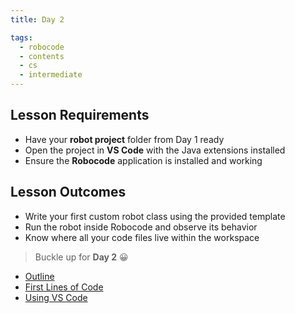 ```yaml
---
title: Day 2

tags:
  - robocode
  - contents
  - cs
  - intermediate
---
```


## Lesson Requirements

* Have your **robot project** folder from Day 1 ready
* Open the project in **VS Code** with the Java extensions installed
* Ensure the **Robocode** application is installed and working

## Lesson Outcomes

* Write your first custom robot class using the provided template
* Run the robot inside Robocode and observe its behavior
* Know where all your code files live within the workspace

> Buckle up for **Day 2** 😀
- [Outline](/robocode/Day-2/00_robocode_intro)
- [First Lines of Code](/robocode/Day-2/02_first_lines)
- [Using VS Code](/robocode/Day-2/03_vscode_workspace)
